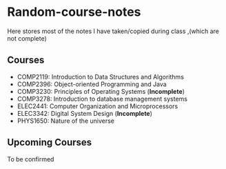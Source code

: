 # Random-course-notes
Here stores most of the notes I have taken/copied during class ,(which are not complete)

## Courses
- COMP2119: Introduction to Data Structures and Algorithms 
- COMP2396: Object-oriented Programming and Java 
- COMP3230: Principles of Operating Systems (**Incomplete**)
- COMP3278: Introduction to database management systems
- ELEC2441: Computer Organization and Microprocessors
- ELEC3342: Digital System Design (**Incomplete**)
- PHYS1650: Nature of the universe

## Upcoming Courses
To be confirmed
